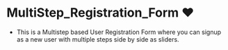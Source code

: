 # MultiStep_Registration_Form ❤️

- This is a Multistep based User Registration Form where you can signup as a new user with multiple steps side by side as sliders.

